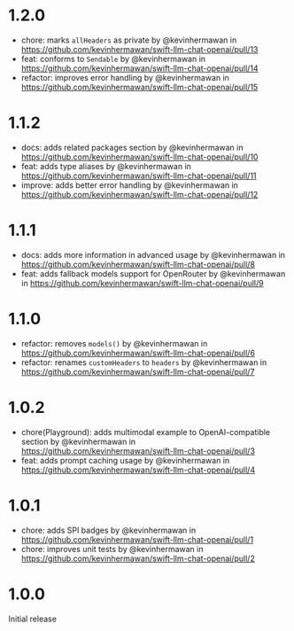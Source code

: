 # 1.2.0

- chore: marks `allHeaders` as private by @kevinhermawan in https://github.com/kevinhermawan/swift-llm-chat-openai/pull/13
- feat: conforms to `Sendable` by @kevinhermawan in https://github.com/kevinhermawan/swift-llm-chat-openai/pull/14
- refactor: improves error handling by @kevinhermawan in https://github.com/kevinhermawan/swift-llm-chat-openai/pull/15

# 1.1.2

- docs: adds related packages section by @kevinhermawan in https://github.com/kevinhermawan/swift-llm-chat-openai/pull/10
- feat: adds type aliases by @kevinhermawan in https://github.com/kevinhermawan/swift-llm-chat-openai/pull/11
- improve: adds better error handling by @kevinhermawan in https://github.com/kevinhermawan/swift-llm-chat-openai/pull/12

# 1.1.1

- docs: adds more information in advanced usage by @kevinhermawan in https://github.com/kevinhermawan/swift-llm-chat-openai/pull/8
- feat: adds fallback models support for OpenRouter by @kevinhermawan in https://github.com/kevinhermawan/swift-llm-chat-openai/pull/9

# 1.1.0

- refactor: removes `models()` by @kevinhermawan in https://github.com/kevinhermawan/swift-llm-chat-openai/pull/6
- refactor: renames `customHeaders` to `headers` by @kevinhermawan in https://github.com/kevinhermawan/swift-llm-chat-openai/pull/7

# 1.0.2

- chore(Playground): adds multimodal example to OpenAI-compatible section by @kevinhermawan in https://github.com/kevinhermawan/swift-llm-chat-openai/pull/3
- feat: adds prompt caching usage by @kevinhermawan in https://github.com/kevinhermawan/swift-llm-chat-openai/pull/4

# 1.0.1

- chore: adds SPI badges by @kevinhermawan in https://github.com/kevinhermawan/swift-llm-chat-openai/pull/1
- chore: improves unit tests by @kevinhermawan in https://github.com/kevinhermawan/swift-llm-chat-openai/pull/2

# 1.0.0

Initial release
